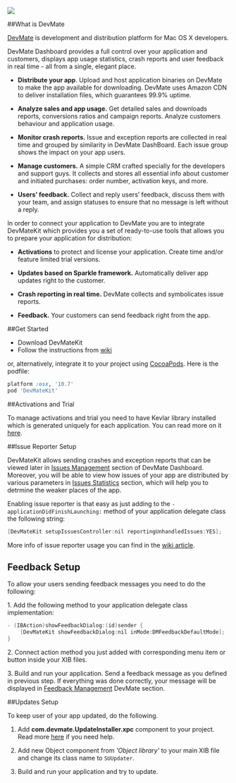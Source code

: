 ![](https://github.com/DevMate/DevMateKit/blob/master/DevMate-logo.png)

##What is DevMate

[DevMate](devmate.com) is development and distribution platform for Mac OS X developers.

DevMate Dashboard provides a full control over your application and customers, displays app usage statistics, crash reports and user feedback in real time - all from a single, elegant place.

 * **Distribute your app**. Upload and host application binaries on DevMate to make the app available for downloading. DevMate uses Amazon CDN to deliver installation files, which guarantees 99.9% uptime.

 * **Analyze sales and app usage.** Get detailed sales and downloads reports, conversions ratios and campaign reports. Analyze customers behaviour and application usage.

 * **Monitor crash reports.** Issue and exception reports are collected in real time and grouped by similarity in DevMate DashBoard. Each issue group shows the impact on your app users.

 * **Manage customers.** A simple CRM crafted specially for the developers and support guys. It collects and stores all essential info about customer and initiated purchases: order number, activation keys, and more.

 * **Users’ feedback.** Collect and reply users’ feedback, discuss them with your team, and assign statuses to ensure that no message is left without a reply.

In order to connect your application to DevMate you are to integrate DevMateKit which provides you a set of ready-to-use tools that allows you to prepare your application for distribution:

* **Activations** to protect and license your application. Create time and/or feature limited trial versions.

* **Updates based on Sparkle framework.** Automatically deliver app updates right to the customer.

* **Crash reporting in real time.** DevMate collects and symbolicates issue reports.

* **Feedback.** Your customers can send feedback right from the app.

##Get Started

* Download DevMateKit
* Follow the instructions from [wiki](https://github.com/DevMate/DevMateKit/wiki/Integrating-DevMateKit)

or, alternatively, integrate it to your project using [CocoaPods](cocoapods.org). Here is the podfile:

````ruby
platform :osx, '10.7'
pod 'DevMateKit'
````

##Activations and Trial

To manage activations and trial you need to have Kevlar library installed which is generated uniquely for each application. You can read more on it [here](http://docs.devmate.com/v1.0/docs/activations-and-trial).

##Issue Reporter Setup

DevMateKit allows sending crashes and exception reports that can be viewed later in [Issues Management](http://docs.devmate.com/v1.0/docs/issues-management) section of DevMate Dashboard. Moreover, you will be able to view how issues of your app are distributed by various parameters in [Issues Statistics](http://docs.devmate.com/v1.0/docs/issues-statistics) section, which will help you to detrmine the weaker places of the app.

Enabling issue reporter is that easy as just adding to the `-applicationDidFinishLaunching:` method of your application delegate class the following string:

````objective-c
[DevMateKit setupIssuesController:nil reportingUnhandledIssues:YES];
````

More info of issue reporter usage you can find in the [wiki article](https://github.com/DevMate/DevMateKit/wiki/Issue-Reporter).

## Feedback Setup

To allow your users sending feedback messages you need to do the following:

1\. Add the following method to your application delegate class implementation:

````objective-c
- (IBAction)showFeedbackDialog:(id)sender {
    [DevMateKit showFeedbackDialog:nil inMode:DMFeedbackDefaultMode];
}
````

2\.  Connect action method you just added with corresponding menu item or button inside your XIB files.

3\. Build and run your application. Send a feedback message as you defined in previous step. If everything was done correctly, your message will be displayed in [Feedback Management](http://docs.devmate.com/v1.0/docs/feedback-management) DevMate section.

##Updates Setup

To keep user of your app updated, do the following.

1. Add **com.devmate.UpdateInstaller.xpc** component to your project. Read more [here](http://docs.devmate.com/v1.0/docs/updates#install-necessary-xpc-components) if you need help.

2. Add new Object component from _'Object library'_ to your main XIB file and change its class name to `SUUpdater`.

3. Build and run your application and try to update.